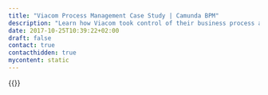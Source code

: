 ```yaml
---
title: "Viacom Process Management Case Study | Camunda BPM"
description: "Learn how Viacom took control of their business process automation and improved efficiency in their organization with Camunda. Camunda is the leader for workflow automation based on Java and BPMN 2.0."
date: 2017-10-25T10:39:22+02:00
draft: false
contact: true
contacthidden: true
mycontent: static
---
```

{{<case-study-single
company="Viacom"
companydescription=""
customerquote=""
teaser=""
usecase=""
videolink=""
logo="//images.ctfassets.net/vpidbgnakfvf/5PgnBazsJEAZkgFc7mpI1N/e09988e8bc38580d9c66c117955ac928/Viacom.jpg"
pdf=""
thumbnail="">}}